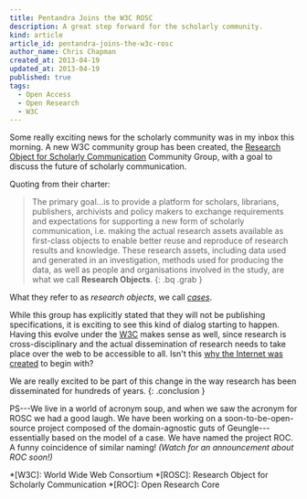 ```yaml
---
title: Pentandra Joins the W3C ROSC
description: A great step forward for the scholarly community.
kind: article
article_id: pentandra-joins-the-w3c-rosc
author_name: Chris Chapman
created_at: 2013-04-19
updated_at: 2013-04-19
published: true
tags:
  - Open Access
  - Open Research
  - W3C
---
```


Some really exciting news for the scholarly community was in my inbox this
morning. A new W3C community group has been created, the [Research Object for
Scholarly Communication](http://www.w3.org/community/rosc/) Community Group,
with a goal to discuss the future of scholarly communication.

<!--MORE-->

Quoting from their charter:

> The primary goal...is to provide a platform for scholars, librarians,
> publishers, archivists and policy makers to exchange requirements and
> expectations for supporting a new form of scholarly communication, i.e.
> making the actual research assets available as first-class objects to enable
> better reuse and reproduce of research results and knowledge. These research
> assets, including data used and generated in an investigation, methods used
> for producing the data, as well as people and organisations involved in the
> study, are what we call **Research Objects**.
{: .bq .grab }

What they refer to as _research objects_, we call
[_cases_](/research/process#case).

While this group has explicitly stated that they will not be publishing
specifications, it is exciting to see this kind of dialog starting to happen.
Having this evolve under the [W3C](http://www.w3.org/) makes sense as well,
since research is cross-disciplinary and the actual dissemination of research
needs to take place over the web to be accessible to all. Isn't this [why the
Internet was created](http://en.wikipedia.org/wiki/Arpanet) to begin with?

We are really excited to be part of this change in the way research has been
disseminated for hundreds of years.
{: .conclusion }

PS---We live in a world of acronym soup, and when we saw the acronym for ROSC
we had a good laugh. We have been working on a soon-to-be-open-source project
composed of the domain-agnostic guts of Geungle---essentially based on the
model of a case. We have named the project ROC. A funny coincidence of similar
naming! _(Watch for an announcement about ROC soon!)_

*[W3C]: World Wide Web Consortium
*[ROSC]: Research Object for Scholarly Communication
*[ROC]: Open Research Core
